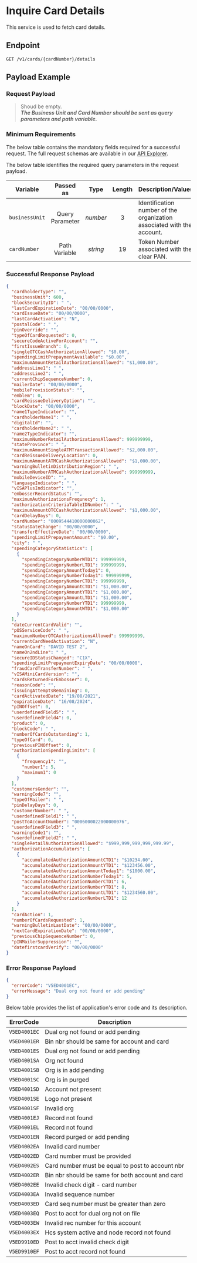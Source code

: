 # Inquire Card Details

This service is used to fetch card details.

## Endpoint

`GET /v1/cards/{cardNumber}/details`

## Payload Example

### Request Payload

>Shoud be empty.  
***The Business Unit and Card Number should be sent as query parameters and path variable.***

### Minimum Requirements

The below table contains the mandatory fields required for a successful request. The full request schemas are available in our [API Explorer](../api/?type=get&path=/v1/cards/{cardNumber}/details).

The below table identifies the required query parameters in the request payload.

| Variable | Passed as | Type | Length | Description/Values |
| -------- | :-------: | :--: | :------------: | ------------------ |
| `businessUnit` | Query Parameter | *number* | 3 | Identification number of the organization associated with the account. |
| `cardNumber` | Path Variable | *string* | 19 | Token Number associated with the clear PAN. |

### Successful Response Payload

```json
{
  "cardholderType": "",
  "businessUnit": 600,
  "blockSecurityID": " ",
  "lastCardExpirationDate": "00/00/0000",
  "cardIssueDate": "00/00/0000",
  "lastCardActivation": "N",
  "postalCode": " ",
  "pinOverride": "",
  "typeOfCardRequested": 0,
  "secureCodeActiveForAccount": "",
  "firstIssueBranch": 0,
  "singleOTCCashAuthorizationAllowed": "$0.00",
  "spendingLimitPrepaymentAvailable": "$0.00",
  "maximumAmountRetailAuthorizationsAllowed": "$1,000.00",
  "addressLine1": " ",
  "addressLine2": " ",
  "currentChipSequenceNumber": 0,
  "mailerDate": "00/00/0000",
  "mobileProvisionStatus": "",
  "emblem": 0,
  "cardReissueDeliveryOption": "",
  "blockDate": "00/00/0000",
  "name1TypeIndicator": "",
  "cardholderName1": " ",
  "digitalId": "",
  "cardholderName2": " ",
  "name2TypeIndicator": "",
  "maximumNumberRetailAuthorizationsAllowed": 999999999,
  "stateProvince": " ",
  "maximumAmountSingleATMTransactionAllowed": "$2,000.00",
  "cardReissueDeliveryLocation": 0,
  "maximumAmountATMCashAuthorizationsAllowed": "$1,000.00",
  "warningBulletinDistributionRegion": " ",
  "maximumNumberATMCashAuthorizationsAllowed": 999999999,
  "mobileDeviceID": "",
  "languageIndicator": " ",
  "vISAPlusIndicator": "",
  "embosserRecordStatus": "",
  "maximumAuthorizationsFrequnecy": 1,
  "authorizationCriteriaTableIDNumber": " ",
  "maximumAmountOTCCashAuthorizationsAllowed": "$1,000.00",
  "cardDelayDays": 0,
  "cardNumber": "0009544410000000062",
  "statusDateChange": "00/00/0000",
  "transferEffectiveDate": "00/00/0000",
  "spendingLimitPrepaymentAmount": "$0.00",
  "city": " ",
  "spendingCategoryStatistics": [
    {
      "spendingCategoryNumberWTD1": 999999999,
      "spendingCategoryNumberLTD1": 999999999,
      "spendingCategoryAmountToday1": 0,
      "spendingCategoryNumberToday1": 999999999,
      "spendingCategoryNumberCTD1": 999999999,
      "spendingCategoryAmountCTD1": "$1,000.00",
      "spendingCategoryAmountYTD1": "$1,000.00",
      "spendingCategoryAmountLTD1": "$1,000.00",
      "spendingCategoryNumberYTD1": 999999999,
      "spendingCategoryAmountWTD1": "$1,000.00"
    }
  ],
  "dateCurrentCardValid": "",
  "pOSServiceCode": " ",
  "maximumNumberOTCAuthorizationsAllowed": 999999999,
  "currentCardNeedActivation": "N",
  "nameOnCard": "DAVID TEST 2",
  "nameOn2ndLine": " ",
  "secureIDStatusChanged": "C1X",
  "spendingLimitPrepaymentExpiryDate": "00/00/0000",
  "fraudCardTransferNumber": " ",
  "vISAMiniCardVersion": "",
  "cardsReturnedForEmbosser": 0,
  "reasonCode": "",
  "issuingAttemptsRemaining": 0,
  "cardActivatedDate": "19/08/2021",
  "expirationDate": "16/08/2024",
  "pINOffset": 0,
  "userdefinedField5": " ",
  "userdefinedField4": 0,
  "product": 0,
  "blockCode": " ",
  "numberOfCardsOutstanding": 1,
  "typeOfCard": 0,
  "previousPINOffset": 0,
  "authorizationSpendingLimits": [
    {
      "frequency1": "",
      "number1": 5,
      "maximum1": 0
    }
  ],
  "customersGender": "",
  "warningCode7": "",
  "typeOfMailer": " ",
  "pinDelayDays": 0,
  "customerNumber": " ",
  "userdefinedField1": " ",
  "postToAccountNumber": "0006000022000000076",
  "userdefinedField3": " ",
  "warningCode1": "",
  "userdefinedField2": " ",
  "singleRetailAuthorizationAllowed": "$999,999,999,999,999.99",
  "authorizationAccumulators": [
    {
      "accumulatedAuthorizationAmountCTD1": "$10234.00",
      "accumulatedAuthorizationAmountYTD1": "$123456.00",
      "accumulatedAuthorizationAmountToday1": "$1000.00",
      "accumulatedAuthorizationNumberToday1": 5,
      "accumulatedAuthorizationNumberCTD1": 6,
      "accumulatedAuthorizationNumberYTD1": 8,
      "accumulatedAuthorizationAmountLTD1": "$1234560.00",
      "accumulatedAuthorizationNumberLTD1": 12
    }
  ],
  "cardAction": 1,
  "numberOfCardsRequested": 1,
  "warningBulletinLastDate": "00/00/0000",
  "nextCardExpirationDate": "00/00/0000",
  "previousChipSequenceNumber": 0,
  "pINMailerSuppression": "",
  "datefirstcardVerify": "00/00/0000"
}
```

### Error Response Payload

```json
{
  "errorCode": "V5ED4001EC",
  "errorMessage": "Dual org not found or add pending"  
}
```

Below table provides the list of application's error code and its description.

| ErrorCode |  Description |
| --------  | ------------------ |
|`V5ED4001EC` |Dual org not found or add pending|
|`V5ED4001ER` |Bin nbr should be same for account and card|
|`V5ED4001ES` |Dual org not found or add pending|
|`V5ED4001SA` |Org not found|
|`V5ED4001SB` |Org is in add pending|
|`V5ED4001SC` |Org is in purged|
|`V5ED4001SD` |Account not present|
|`V5ED4001SE` |Logo not present|
|`V5ED4001SF` |Invalid org|
|`V5ED4001EJ` |Record not found|
|`V5ED4001EL` |Record not found|
|`V5ED4001EN` |Record purged or add pending|
|`V5ED4002EA` |Invalid card number|
|`V5ED4002ED` |Card number must be provided|
|`V5ED4002ES` |Card number must be equal to post to account nbr|
|`V5ED4002ER` |Bin nbr should be same for both account and card|
|`V5ED4002EE` |Invalid check digit - card number|
|`V5ED4003EA` |Invalid sequence number|
|`V5ED4003ED` |Card seq number must be greater than zero|
|`V5ED4003EQ` |Post to acct for dual org not on file|
|`V5ED4003EW` |Invalid rec number for this account|
|`V5ED4003EX` |Hcs system active and node record not found|
|`V5ED9910ED` |Post to acct invalid check digit|
|`V5ED9910EF` |Post to acct record not found|